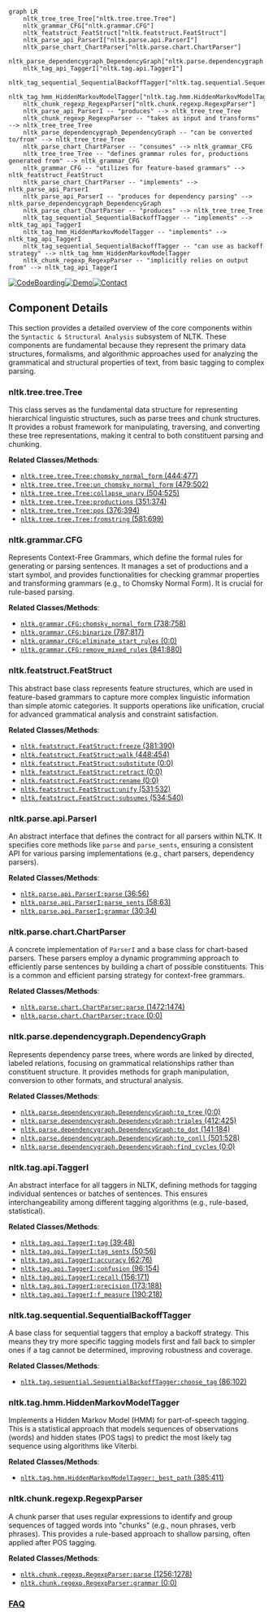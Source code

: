 ```mermaid
graph LR
    nltk_tree_tree_Tree["nltk.tree.tree.Tree"]
    nltk_grammar_CFG["nltk.grammar.CFG"]
    nltk_featstruct_FeatStruct["nltk.featstruct.FeatStruct"]
    nltk_parse_api_ParserI["nltk.parse.api.ParserI"]
    nltk_parse_chart_ChartParser["nltk.parse.chart.ChartParser"]
    nltk_parse_dependencygraph_DependencyGraph["nltk.parse.dependencygraph.DependencyGraph"]
    nltk_tag_api_TaggerI["nltk.tag.api.TaggerI"]
    nltk_tag_sequential_SequentialBackoffTagger["nltk.tag.sequential.SequentialBackoffTagger"]
    nltk_tag_hmm_HiddenMarkovModelTagger["nltk.tag.hmm.HiddenMarkovModelTagger"]
    nltk_chunk_regexp_RegexpParser["nltk.chunk.regexp.RegexpParser"]
    nltk_parse_api_ParserI -- "produces" --> nltk_tree_tree_Tree
    nltk_chunk_regexp_RegexpParser -- "takes as input and transforms" --> nltk_tree_tree_Tree
    nltk_parse_dependencygraph_DependencyGraph -- "can be converted to/from" --> nltk_tree_tree_Tree
    nltk_parse_chart_ChartParser -- "consumes" --> nltk_grammar_CFG
    nltk_tree_tree_Tree -- "defines grammar rules for, productions generated from" --> nltk_grammar_CFG
    nltk_grammar_CFG -- "utilizes for feature-based grammars" --> nltk_featstruct_FeatStruct
    nltk_parse_chart_ChartParser -- "implements" --> nltk_parse_api_ParserI
    nltk_parse_api_ParserI -- "produces for dependency parsing" --> nltk_parse_dependencygraph_DependencyGraph
    nltk_parse_chart_ChartParser -- "produces" --> nltk_tree_tree_Tree
    nltk_tag_sequential_SequentialBackoffTagger -- "implements" --> nltk_tag_api_TaggerI
    nltk_tag_hmm_HiddenMarkovModelTagger -- "implements" --> nltk_tag_api_TaggerI
    nltk_tag_sequential_SequentialBackoffTagger -- "can use as backoff strategy" --> nltk_tag_hmm_HiddenMarkovModelTagger
    nltk_chunk_regexp_RegexpParser -- "implicitly relies on output from" --> nltk_tag_api_TaggerI
```
[![CodeBoarding](https://img.shields.io/badge/Generated%20by-CodeBoarding-9cf?style=flat-square)](https://github.com/CodeBoarding/GeneratedOnBoardings)[![Demo](https://img.shields.io/badge/Try%20our-Demo-blue?style=flat-square)](https://www.codeboarding.org/demo)[![Contact](https://img.shields.io/badge/Contact%20us%20-%20contact@codeboarding.org-lightgrey?style=flat-square)](mailto:contact@codeboarding.org)

## Component Details

This section provides a detailed overview of the core components within the `Syntactic & Structural Analysis` subsystem of NLTK. These components are fundamental because they represent the primary data structures, formalisms, and algorithmic approaches used for analyzing the grammatical and structural properties of text, from basic tagging to complex parsing.

### nltk.tree.tree.Tree
This class serves as the fundamental data structure for representing hierarchical linguistic structures, such as parse trees and chunk structures. It provides a robust framework for manipulating, traversing, and converting these tree representations, making it central to both constituent parsing and chunking.


**Related Classes/Methods**:

- <a href="https://github.com/nltk/nltk/blob/master/nltk/tree/tree.py#L444-L477" target="_blank" rel="noopener noreferrer">`nltk.tree.tree.Tree:chomsky_normal_form` (444:477)</a>
- <a href="https://github.com/nltk/nltk/blob/master/nltk/tree/tree.py#L479-L502" target="_blank" rel="noopener noreferrer">`nltk.tree.tree.Tree:un_chomsky_normal_form` (479:502)</a>
- <a href="https://github.com/nltk/nltk/blob/master/nltk/tree/tree.py#L504-L525" target="_blank" rel="noopener noreferrer">`nltk.tree.tree.Tree:collapse_unary` (504:525)</a>
- <a href="https://github.com/nltk/nltk/blob/master/nltk/tree/tree.py#L351-L374" target="_blank" rel="noopener noreferrer">`nltk.tree.tree.Tree:productions` (351:374)</a>
- <a href="https://github.com/nltk/nltk/blob/master/nltk/tree/tree.py#L376-L394" target="_blank" rel="noopener noreferrer">`nltk.tree.tree.Tree:pos` (376:394)</a>
- <a href="https://github.com/nltk/nltk/blob/master/nltk/tree/tree.py#L581-L699" target="_blank" rel="noopener noreferrer">`nltk.tree.tree.Tree:fromstring` (581:699)</a>


### nltk.grammar.CFG
Represents Context-Free Grammars, which define the formal rules for generating or parsing sentences. It manages a set of productions and a start symbol, and provides functionalities for checking grammar properties and transforming grammars (e.g., to Chomsky Normal Form). It is crucial for rule-based parsing.


**Related Classes/Methods**:

- <a href="https://github.com/nltk/nltk/blob/master/nltk/grammar.py#L738-L758" target="_blank" rel="noopener noreferrer">`nltk.grammar.CFG:chomsky_normal_form` (738:758)</a>
- <a href="https://github.com/nltk/nltk/blob/master/nltk/grammar.py#L787-L817" target="_blank" rel="noopener noreferrer">`nltk.grammar.CFG:binarize` (787:817)</a>
- <a href="https://github.com/nltk/nltk/blob/master/nltk/grammar.py#L0-L0" target="_blank" rel="noopener noreferrer">`nltk.grammar.CFG:eliminate_start_rules` (0:0)</a>
- <a href="https://github.com/nltk/nltk/blob/master/nltk/grammar.py#L841-L880" target="_blank" rel="noopener noreferrer">`nltk.grammar.CFG:remove_mixed_rules` (841:880)</a>


### nltk.featstruct.FeatStruct
This abstract base class represents feature structures, which are used in feature-based grammars to capture more complex linguistic information than simple atomic categories. It supports operations like unification, crucial for advanced grammatical analysis and constraint satisfaction.


**Related Classes/Methods**:

- <a href="https://github.com/nltk/nltk/blob/master/nltk/featstruct.py#L381-L390" target="_blank" rel="noopener noreferrer">`nltk.featstruct.FeatStruct:freeze` (381:390)</a>
- <a href="https://github.com/nltk/nltk/blob/master/nltk/featstruct.py#L448-L454" target="_blank" rel="noopener noreferrer">`nltk.featstruct.FeatStruct:walk` (448:454)</a>
- <a href="https://github.com/nltk/nltk/blob/master/nltk/featstruct.py#L0-L0" target="_blank" rel="noopener noreferrer">`nltk.featstruct.FeatStruct:substitute` (0:0)</a>
- <a href="https://github.com/nltk/nltk/blob/master/nltk/featstruct.py#L0-L0" target="_blank" rel="noopener noreferrer">`nltk.featstruct.FeatStruct:retract` (0:0)</a>
- <a href="https://github.com/nltk/nltk/blob/master/nltk/featstruct.py#L0-L0" target="_blank" rel="noopener noreferrer">`nltk.featstruct.FeatStruct:rename` (0:0)</a>
- <a href="https://github.com/nltk/nltk/blob/master/nltk/featstruct.py#L531-L532" target="_blank" rel="noopener noreferrer">`nltk.featstruct.FeatStruct:unify` (531:532)</a>
- <a href="https://github.com/nltk/nltk/blob/master/nltk/featstruct.py#L534-L540" target="_blank" rel="noopener noreferrer">`nltk.featstruct.FeatStruct:subsumes` (534:540)</a>


### nltk.parse.api.ParserI
An abstract interface that defines the contract for all parsers within NLTK. It specifies core methods like `parse` and `parse_sents`, ensuring a consistent API for various parsing implementations (e.g., chart parsers, dependency parsers).


**Related Classes/Methods**:

- <a href="https://github.com/nltk/nltk/blob/master/nltk/parse/api.py#L36-L56" target="_blank" rel="noopener noreferrer">`nltk.parse.api.ParserI:parse` (36:56)</a>
- <a href="https://github.com/nltk/nltk/blob/master/nltk/parse/api.py#L58-L63" target="_blank" rel="noopener noreferrer">`nltk.parse.api.ParserI:parse_sents` (58:63)</a>
- <a href="https://github.com/nltk/nltk/blob/master/nltk/parse/api.py#L30-L34" target="_blank" rel="noopener noreferrer">`nltk.parse.api.ParserI:grammar` (30:34)</a>


### nltk.parse.chart.ChartParser
A concrete implementation of `ParserI` and a base class for chart-based parsers. These parsers employ a dynamic programming approach to efficiently parse sentences by building a chart of possible constituents. This is a common and efficient parsing strategy for context-free grammars.


**Related Classes/Methods**:

- <a href="https://github.com/nltk/nltk/blob/master/nltk/parse/chart.py#L1472-L1474" target="_blank" rel="noopener noreferrer">`nltk.parse.chart.ChartParser:parse` (1472:1474)</a>
- <a href="https://github.com/nltk/nltk/blob/master/nltk/parse/chart.py#L0-L0" target="_blank" rel="noopener noreferrer">`nltk.parse.chart.ChartParser:trace` (0:0)</a>


### nltk.parse.dependencygraph.DependencyGraph
Represents dependency parse trees, where words are linked by directed, labeled relations, focusing on grammatical relationships rather than constituent structure. It provides methods for graph manipulation, conversion to other formats, and structural analysis.


**Related Classes/Methods**:

- <a href="https://github.com/nltk/nltk/blob/master/nltk/parse/dependencygraph.py#L0-L0" target="_blank" rel="noopener noreferrer">`nltk.parse.dependencygraph.DependencyGraph:to_tree` (0:0)</a>
- <a href="https://github.com/nltk/nltk/blob/master/nltk/parse/dependencygraph.py#L412-L425" target="_blank" rel="noopener noreferrer">`nltk.parse.dependencygraph.DependencyGraph:triples` (412:425)</a>
- <a href="https://github.com/nltk/nltk/blob/master/nltk/parse/dependencygraph.py#L141-L184" target="_blank" rel="noopener noreferrer">`nltk.parse.dependencygraph.DependencyGraph:to_dot` (141:184)</a>
- <a href="https://github.com/nltk/nltk/blob/master/nltk/parse/dependencygraph.py#L501-L528" target="_blank" rel="noopener noreferrer">`nltk.parse.dependencygraph.DependencyGraph:to_conll` (501:528)</a>
- <a href="https://github.com/nltk/nltk/blob/master/nltk/parse/dependencygraph.py#L0-L0" target="_blank" rel="noopener noreferrer">`nltk.parse.dependencygraph.DependencyGraph:find_cycles` (0:0)</a>


### nltk.tag.api.TaggerI
An abstract interface for all taggers in NLTK, defining methods for tagging individual sentences or batches of sentences. This ensures interchangeability among different tagging algorithms (e.g., rule-based, statistical).


**Related Classes/Methods**:

- <a href="https://github.com/nltk/nltk/blob/master/nltk/tag/api.py#L39-L48" target="_blank" rel="noopener noreferrer">`nltk.tag.api.TaggerI:tag` (39:48)</a>
- <a href="https://github.com/nltk/nltk/blob/master/nltk/tag/api.py#L50-L56" target="_blank" rel="noopener noreferrer">`nltk.tag.api.TaggerI:tag_sents` (50:56)</a>
- <a href="https://github.com/nltk/nltk/blob/master/nltk/tag/api.py#L62-L76" target="_blank" rel="noopener noreferrer">`nltk.tag.api.TaggerI:accuracy` (62:76)</a>
- <a href="https://github.com/nltk/nltk/blob/master/nltk/tag/api.py#L96-L154" target="_blank" rel="noopener noreferrer">`nltk.tag.api.TaggerI:confusion` (96:154)</a>
- <a href="https://github.com/nltk/nltk/blob/master/nltk/tag/api.py#L156-L171" target="_blank" rel="noopener noreferrer">`nltk.tag.api.TaggerI:recall` (156:171)</a>
- <a href="https://github.com/nltk/nltk/blob/master/nltk/tag/api.py#L173-L188" target="_blank" rel="noopener noreferrer">`nltk.tag.api.TaggerI:precision` (173:188)</a>
- <a href="https://github.com/nltk/nltk/blob/master/nltk/tag/api.py#L190-L218" target="_blank" rel="noopener noreferrer">`nltk.tag.api.TaggerI:f_measure` (190:218)</a>


### nltk.tag.sequential.SequentialBackoffTagger
A base class for sequential taggers that employ a backoff strategy. This means they try more specific tagging models first and fall back to simpler ones if a tag cannot be determined, improving robustness and coverage.


**Related Classes/Methods**:

- <a href="https://github.com/nltk/nltk/blob/master/nltk/tag/sequential.py#L86-L102" target="_blank" rel="noopener noreferrer">`nltk.tag.sequential.SequentialBackoffTagger:choose_tag` (86:102)</a>


### nltk.tag.hmm.HiddenMarkovModelTagger
Implements a Hidden Markov Model (HMM) for part-of-speech tagging. This is a statistical approach that models sequences of observations (words) and hidden states (POS tags) to predict the most likely tag sequence using algorithms like Viterbi.


**Related Classes/Methods**:

- <a href="https://github.com/nltk/nltk/blob/master/nltk/tag/hmm.py#L385-L411" target="_blank" rel="noopener noreferrer">`nltk.tag.hmm.HiddenMarkovModelTagger:_best_path` (385:411)</a>


### nltk.chunk.regexp.RegexpParser
A chunk parser that uses regular expressions to identify and group sequences of tagged words into "chunks" (e.g., noun phrases, verb phrases). This provides a rule-based approach to shallow parsing, often applied after POS tagging.


**Related Classes/Methods**:

- <a href="https://github.com/nltk/nltk/blob/master/nltk/chunk/regexp.py#L1256-L1278" target="_blank" rel="noopener noreferrer">`nltk.chunk.regexp.RegexpParser:parse` (1256:1278)</a>
- <a href="https://github.com/nltk/nltk/blob/master/nltk/chunk/regexp.py#L0-L0" target="_blank" rel="noopener noreferrer">`nltk.chunk.regexp.RegexpParser:grammar` (0:0)</a>




### [FAQ](https://github.com/CodeBoarding/GeneratedOnBoardings/tree/main?tab=readme-ov-file#faq)